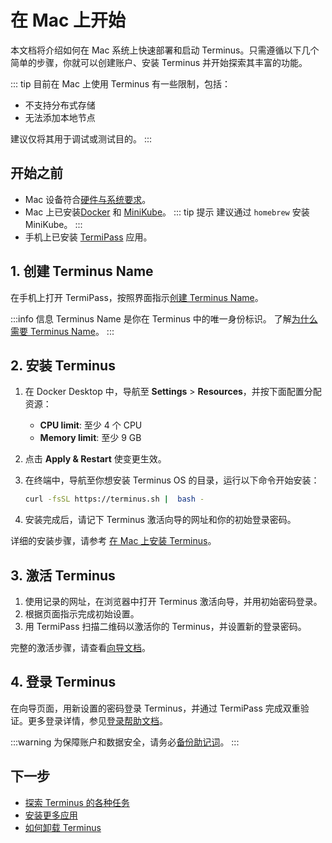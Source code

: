 
# 在 Mac 上开始

本文档将介绍如何在 Mac 系统上快速部署和启动 Terminus。只需遵循以下几个简单的步骤，你就可以创建账户、安装 Terminus 并开始探索其丰富的功能。

::: tip
目前在 Mac 上使用 Terminus 有一些限制，包括：
- 不支持分布式存储
- 无法添加本地节点

建议仅将其用于调试或测试目的。
:::

## 开始之前

- Mac 设备符合[硬件与系统要求](../getting-started/index.md#硬件与系统要求)。
- Mac 上已安装[Docker](https://www.docker.com/products/docker-desktop/) 和 [MiniKube](https://minikube.sigs.k8s.io/docs/start/?arch=%2Fmacos%2Farm64%2Fstable%2Fhomebrew)。
::: tip 提示
建议通过 `homebrew` 安装 MiniKube。
:::
- 手机上已安装 [TermiPass](../../../how-to/termipass/overview.md#download) 应用。

## 1. 创建 Terminus Name

在手机上打开 TermiPass，按照界面指示[创建 Terminus Name](../../../how-to/termipass/account/index.md#create-terminus-name)。

:::info 信息
Terminus Name 是你在 Terminus 中的唯一身份标识。
了解[为什么需要 Terminus Name](../../../../overview/terminus/terminus-name.md#why-do-you-need-a-terminus-name)。
:::

## 2. 安装 Terminus

1. 在 Docker Desktop 中，导航至 **Settings** > **Resources**，并按下面配置分配资源：
    - **CPU limit**: 至少 4 个 CPU
    - **Memory limit**: 至少 9 GB
  
2. 点击 **Apply & Restart** 使变更生效。
    
3. 在终端中，导航至你想安装 Terminus OS 的目录，运行以下命令开始安装：

   ```bash
   curl -fsSL https://terminus.sh |  bash - 
   ```

4. 安装完成后，请记下 Terminus 激活向导的网址和你的初始登录密码。

详细的安装步骤，请参考 [在 Mac 上安装 Terminus](../../../how-to/terminus/setup/install/mac.md)。

## 3. 激活 Terminus

1. 使用记录的网址，在浏览器中打开 Terminus 激活向导，并用初始密码登录。
2. 根据页面指示完成初始设置。
3. 用 TermiPass 扫描二维码以激活你的 Terminus，并设置新的登录密码。

完整的激活步骤，请查看[向导文档](../../../how-to/terminus/setup/wizard.md)。

## 4. 登录 Terminus

在向导页面，用新设置的密码登录 Terminus，并通过 TermiPass 完成双重验证。更多登录详情，参见[登录帮助文档](../../../how-to/terminus/setup/login.md)。

:::warning
为保障账户和数据安全，请务必[备份助记词](../../../how-to/termipass/account/index.md#backup-mnemonic-phrase)。
:::

## 下一步
- [探索 Terminus 的各种任务](../../../how-to/terminus/index.md)
- [安装更多应用](../../../how-to/terminus/market/index.md#install-application)
- [如何卸载 Terminus](../../../developer/develop/advanced/cli.md#terminus-卸载脚本)
